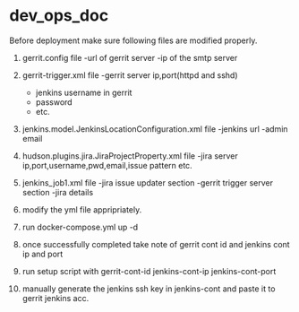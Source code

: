 # dev_ops_doc

Before deployment make sure following files are modified properly.
1. gerrit.config file
    -url of gerrit server
    -ip of the smtp server

2. gerrit-trigger.xml file
    -gerrit server ip,port(httpd and sshd)
    - jenkins username in gerrit
    - password
    - etc.
    
3. jenkins.model.JenkinsLocationConfiguration.xml file
    -jenkins url
    -admin email

4. hudson.plugins.jira.JiraProjectProperty.xml file
    -jira server ip,port,username,pwd,email,issue pattern etc.

5. jenkins_job1.xml file
    -jira issue updater section
    -gerrit trigger server section
    -jira details

6. modify the yml file appripriately.
7. run docker-compose.yml up -d
8. once successfully completed take note of gerrit cont id and jenkins cont ip and port
9. run setup script with gerrit-cont-id jenkins-cont-ip jenkins-cont-port
10. manually generate the jenkins ssh key in jenkins-cont and paste it to gerrit jenkins acc.
